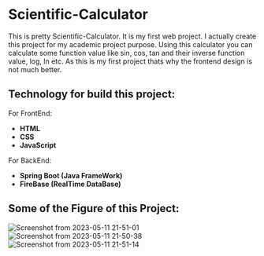 # Scientific-Calculator
<p>
This is pretty Scientific-Calculator. It is my first web project. I actually create this project for my academic project purpose.
Using this calculator you can calculate some function value like sin, cos, tan and their inverse function value, log, ln etc.
As this is my first project thats why the  frontend design is not much better.
</p>

## Technology for build this project:
For FrontEnd:
* **HTML**
* **CSS**
* **JavaScript**

For BackEnd: 
* **Spring Boot (Java FrameWork)**
* **FireBase (RealTime DataBase)**

## Some of the Figure of this Project:
![Screenshot from 2023-05-11 21-51-01](https://github.com/Md-Shamim-Ahmmed/Scientific-Calculator/assets/56692841/348e8bea-a777-43e3-a2b6-025985e53d05)
![Screenshot from 2023-05-11 21-50-38](https://github.com/Md-Shamim-Ahmmed/Scientific-Calculator/assets/56692841/686cc0d5-36c0-4cdd-aa52-8791941dcc11)
![Screenshot from 2023-05-11 21-51-14](https://github.com/Md-Shamim-Ahmmed/Scientific-Calculator/assets/56692841/2fb4932a-3687-40a3-ab62-8ff2c43dd8f7)

